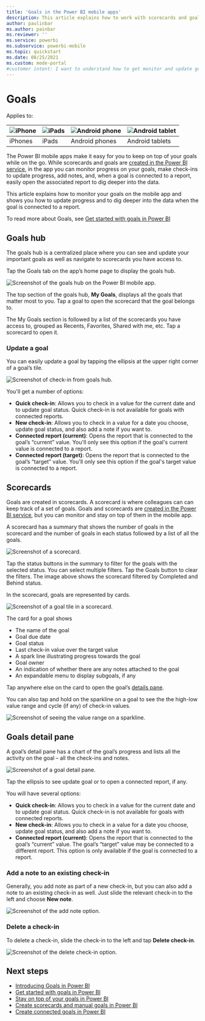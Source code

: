 ```yaml
---
title: 'Goals in the Power BI mobile apps'
description: This article explains how to work with scorecards and goals in the mobiel app.
author: paulinbar
ms.author: painbar
ms.reviewer: ''
ms.service: powerbi
ms.subservice: powerbi-mobile
ms.topic: quickstart
ms.date: 08/25/2021
ms.custom: mode-portal
#customer intent: I want to understand how to get monitor and update goals in the Power BI mobile app.
---
```

# Goals

Applies to:

| ![iPhone](./media/mobile-apps-goals/ios-logo-40-px.png) | ![iPads](./media/mobile-apps-goals/ios-logo-40-px.png) | ![Android phone](././media/mobile-apps-goals/android-logo-40-px.png) | ![Android tablet](././media/mobile-apps-goals/android-logo-40-px.png) |
|:--- |:--- |:--- |:--- |
|iPhones |iPads |Android phones |Android tablets |

The Power BI mobile apps make it easy for you to keep on top of your goals while on the go. While scorecards and goals are [created in the Power BI service](../../create-reports/service-goals-create.md), in the app you can monitor progress on your goals, make check-ins to update progress, add notes, and, when a goal is connected to a report, easily open the associated report to dig deeper into the data.

This article explains how to monitor your goals on the mobile app and shows you how to update progress and to dig deeper into the data when the goal is connected to a report.

To read more about Goals, see [Get started with goals in Power BI](../../create-reports/service-goals-introduction.md)

## Goals hub
The goals hub is a centralized place where you can see and update your important goals as well as navigate to scorecards you have access to.

Tap the Goals tab on the app’s home page to display the goals hub.

![Screenshot of the goals hub on the Power BI mobile app.](media/mobile-apps-goals/mobile-apps-goal.png)
  
The top section of the goals hub, **My Goals**, displays all the goals that matter most to you. Tap a goal to open the scorecard that the goal belongs to.

The My Goals section is followed by a list of the scorecards you have access to, grouped as Recents, Favorites, Shared with me, etc. Tap a scorecard to open it.

### Update a goal

You can easily update a goal by tapping the ellipsis at the upper right corner of a goal’s tile.

![Screenshot of check-in from goals hub.](media/mobile-apps-goals/power-bi-mobile-app-goals-hub-update.png)

You'll get a number of options:
* **Quick check-in**: Allows you to check in a value for the current date and to update goal status. Quick check-in is not available for goals with connected reports.
* **New check-in**: Allows you to check in a value for a date you choose, update goal status, and also add a note if you want to. 
* **Connected report (current)**: Opens the report that is connected to the goal’s “current” value. You'll only see this option if the goal's current value is connected to a report.
* **Connected report (target)**: Opens the report that is connected to the goal’s “target” value. You'll only see this option if the goal's target value is connected to a report.

## Scorecards

Goals are created in scorecards. A scorecard is where colleagues can can keep track of a set of goals. Goals and scorecards are [created in the Power BI service](../../create-reports/service-goals-create.md), but you can monitor and stay on top of them in the mobile app.

A scorecard has a summary that shows the number of goals in the scorecard and the number of goals in each status followed by a list of all the goals.

![Screenshot of a scorecard.](media/mobile-apps-goals/power-bi-mobile-app-scorecard-status-filters.png)
 
Tap the status buttons in the summary to filter for the goals with the selected status. You can select multiple filters. Tap the Goals button to clear the filters. The image above shows the scorecard filtered by Completed and Behind status.

In the scorecard, goals are represented by cards.

![Screenshot of a goal tile in a scorecard.](media/mobile-apps-goals/power-bi-mobile-app-goals-tile.png)
 
The card for a goal shows
* The name of the goal
* Goal due date
* Goal status
* Last check-in value over the target value
* A spark line illustrating progress towards the goal
* Goal owner
* An indication of whether there are any notes attached to the goal
* An expandable menu to display subgoals, if any

Tap anywhere else on the card to open the goal’s [details pane](#goals-detail-pane).

You can also tap and hold on the sparkline on a goal to see the the high-low value range and cycle (if any) of check-in values.

![Screenshot of seeing the value range on a sparkline.](media/mobile-apps-goals/power-bi-mobile-app-sparkline.png)

## Goals detail pane

A goal’s detail pane has a chart of the goal’s progress and lists all the activity on the goal – all the check-ins and notes.

![Screenshot of a goal detail pane.](media/mobile-apps-goals/power-bi-mobile-app-goal-details-pane.png)
 
Tap the ellipsis to see update goal or to open a connected report, if any.
 
You will have several options:
* **Quick check-in**: Allows you to check in a value for the current date and to update goal status. Quick check-in is not available for goals with connected reports.
* **New check-in**: Allows you to check in a value for a date you choose, update goal status, and also add a note if you want to. 
* **Connected report (current)**: Opens the report that is connected to the goal’s “current” value. The goal’s “target” value may be connected to a different report. This option is only available if the goal is connected to a report.

### Add a note to an existing check-in

Generally, you add note as part of a new check-in, but you can also add a note to an existing check-in as well. Just slide the relevant check-in to the left and choose **New note**.

![Screenshot of the add note option.](media/mobile-apps-goals/mobile-apps-add-note.png)

### Delete a check-in
To delete a check-in, slide the check-in to the left and tap **Delete check-in**.

![Screenshot of the delete check-in option.](media/mobile-apps-goals/mobile-apps-delete-checkin.png)

## Next steps
 
* [Introducing Goals in Power BI](https://powerbi.microsoft.com/en-us/blog/introducing-goals-in-power-bi/)
* [Get started with goals in Power BI](../../create-reports/service-goals-introduction.md)
* [Stay on top of your goals in Power BI](../../create-reports/service-goals-check-in.md)
* [Create scorecards and manual goals in Power BI](../../create-reports/service-goals-create.md)
* [Create connected goals in Power BI](../../create-reports/service-goals-create-connected.md)